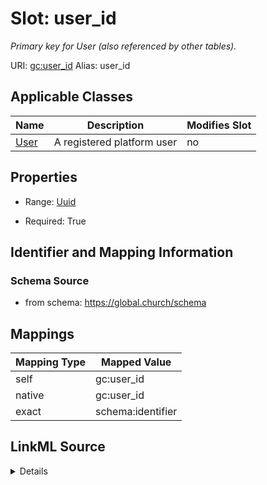 

# Slot: user_id 


_Primary key for User (also referenced by other tables)._





URI: [gc:user_id](https://global.church/schema/user_id)
Alias: user_id

<!-- no inheritance hierarchy -->





## Applicable Classes

| Name | Description | Modifies Slot |
| --- | --- | --- |
| [User](User.md) | A registered platform user |  no  |






## Properties

* Range: [Uuid](Uuid.md)

* Required: True




## Identifier and Mapping Information






### Schema Source


* from schema: https://global.church/schema




## Mappings

| Mapping Type | Mapped Value |
| ---  | ---  |
| self | gc:user_id |
| native | gc:user_id |
| exact | schema:identifier |




## LinkML Source

<details>
```yaml
name: user_id
description: Primary key for User (also referenced by other tables).
in_subset:
- public
- user_core
from_schema: https://global.church/schema
exact_mappings:
- schema:identifier
rank: 1000
identifier: true
alias: user_id
domain_of:
- User
range: uuid
required: true

```
</details>